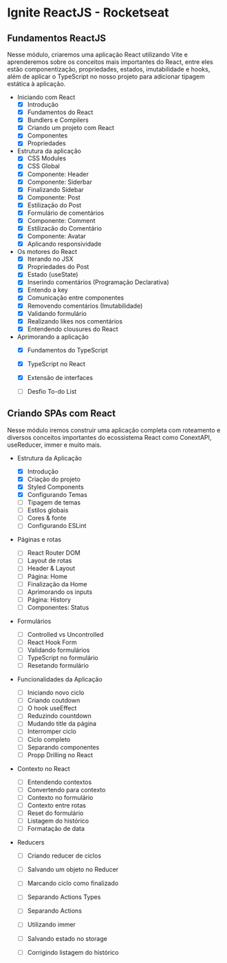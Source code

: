 # Ignite ReactJS - Rocketseat

## Fundamentos ReactJS
  Nesse módulo, criaremos uma aplicação React utilizando Vite e aprenderemos sobre os conceitos mais importantes do React, entre eles estão componentização, propriedades, estados, imutabilidade e hooks, além de aplicar o TypeScript no nosso projeto para adicionar tipagem estática à aplicação.
  * Iniciando com React
    - [x] Introdução
    - [x] Fundamentos do React
    - [x] Bundlers e Compilers
    - [x] Criando um projeto com React
    - [x] Componentes
    - [x] Propriedades
    
  * Estrutura da aplicação
    - [x] CSS Modules
    - [x] CSS Global
    - [x] Componente: Header
    - [x] Componente: Siderbar
    - [x] Finalizando Sidebar
    - [x] Componente: Post
    - [x] Estilização do Post
    - [x] Formulário de comentários
    - [x] Componente: Comment
    - [x] Estilizacão do Comentário
    - [x] Componente: Avatar
    - [x] Aplicando responsividade
  
  * Os motores do React
    - [x] Iterando no JSX
    - [x] Propriedades do Post
    - [x] Estado (useState)
    - [x] Inserindo comentários (Programação Declarativa)
    - [x] Entendo a key
    - [x] Comunicação entre componentes
    - [x] Removendo comentários (Imutabilidade)
    - [x] Validando formulário
    - [x] Realizando likes nos comentários
    - [x] Entendendo clousures do React
    
  * Aprimorando a aplicação
    - [x] Fundamentos do TypeScript
    - [x] TypeScript no React
    - [x] Extensão de interfaces
    
    - [ ] Desfio To-do List

## Criando SPAs com React
  Nesse módulo iremos construir uma aplicação completa com roteamento e diversos conceitos importantes do ecossistema React como ConextAPI, useReducer, immer e muito mais.
  * Estrutura da Aplicação
    - [x] Introdução
    - [x] Criação do projeto
    - [x] Styled Components
    - [x] Configurando Temas
    - [ ] Tipagem de temas
    - [ ] Estilos globais
    - [ ] Cores & fonte
    - [ ] Configurando ESLint
    
  * Páginas e rotas
    - [ ] React Router DOM
    - [ ] Layout de rotas
    - [ ] Header & Layout
    - [ ] Página: Home
    - [ ] Finalização da Home
    - [ ] Aprimorando os inputs
    - [ ] Página: History
    - [ ] Componentes: Status

  * Formulários
    - [ ] Controlled vs Uncontrolled
    - [ ] React Hook Form
    - [ ] Validando formulários
    - [ ] TypeScript no formulário
    - [ ] Resetando formulário

  * Funcionalidades da Aplicação
    - [ ] Iniciando novo ciclo
    - [ ] Criando coutdown
    - [ ] O hook useEffect
    - [ ] Reduzindo countdown
    - [ ] Mudando title da página
    - [ ] Interromper ciclo
    - [ ] Ciclo completo
    - [ ] Separando componentes
    - [ ] Propp Drilling no React
   
  * Contexto no React
  
    - [ ] Entendendo contextos
    - [ ] Convertendo para contexto
    - [ ] Contexto no formulário
    - [ ] Contexto entre rotas
    - [ ] Reset do formulário
    - [ ] Listagem do histórico 
    - [ ] Formatação de data
    
   * Reducers
  
      - [ ] Criando reducer de ciclos
      - [ ] Salvando um objeto no Reducer
      - [ ] Marcando ciclo como finalizado 
      - [ ] Separando Actions Types
      - [ ] Separando Actions 
      - [ ] Utilizando immer
      - [ ] Salvando estado no storage
      - [ ] Corrigindo listagem do histórico

